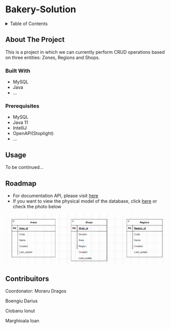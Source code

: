 # Bakery-Solution
<details>
  <summary>Table of Contents</summary>
  <ol>
    <li><a href="#about-the-project">About The Project</a></li>
    <li><a href="#built-with">Built With</a></li>
    <li><a href="#prerequisites">Prerequisites</a></li>
    <li><a href="#usage">Usage</a></li>
    <li><a href="#roadmap">Roadmap</a></li>
    <li><a href="#contribuitors">Contribuitors</a></li>
  </ol>
</details>

## About The Project

This is a project in which we can currently perform CRUD operations based on three entities: Zones, Regions and Shops.

### Built With

* MySQL
* Java
* ...

### Prerequisites

* MySQL
* Java 11
* IntelliJ
* OpenAPI(Stoplight)
* ...

## Usage

To be continued...

## Roadmap

* For documentation API, please visit [here](https://github.com/Capgemini-CS/Bakery-Solution/tree/main/Docs/OpenAPI)
* If you want to view the physical model of the database, click [here](https://github.com/Capgemini-CS/Bakery-Solution/tree/main/Docs/Model) or check the photo below

![alt text for screen readers](/Docs/Model/model.png "Text to show on mouseover")

## Contribuitors

Coordonator: Moraru Dragos

Boengiu Darius

Ciobanu Ionut

Marghioala Ioan
